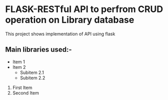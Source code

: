 # FLASK-RESTful API to perfrom CRUD operation on Library database
This project shows implementation of API using flask
## Main libraries used:- 
- Item 1
- Item 2
  - Subitem 2.1
  - Subitem 2.2
1. First Item
2. Second Item
